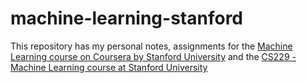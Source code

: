 # machine-learning-stanford

This repository has my personal notes, assignments for the <a href="https://www.coursera.org/learn/machine-learning/home/welcome">Machine Learning course on Coursera by Stanford University</a> and
the <a href="https://see.stanford.edu/Course/CS229">CS229 - Machine Learning course at Stanford University</a>
